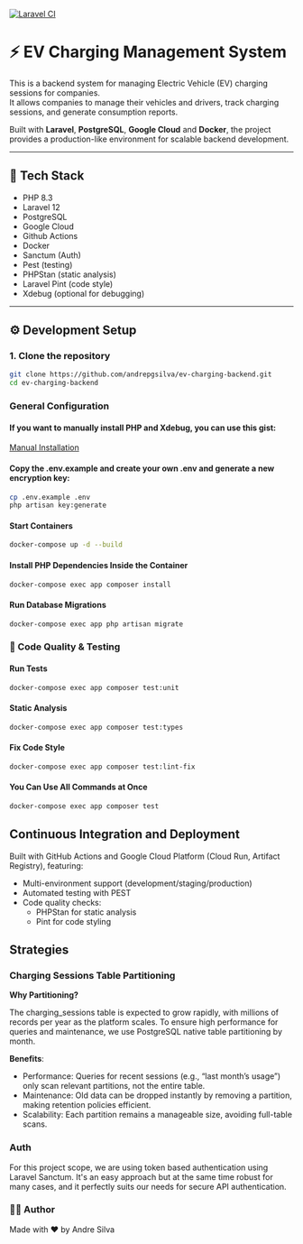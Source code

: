 [![Laravel CI](https://github.com/andrepgsilva/ev-charging-management/actions/workflows/laravel.yaml/badge.svg?branch=development)](https://github.com/andrepgsilva/ev-charging-management/actions/workflows/laravel.yaml)
# ⚡ EV Charging Management System

This is a backend system for managing Electric Vehicle (EV) charging sessions for companies.  
It allows companies to manage their vehicles and drivers, track charging sessions, and generate consumption reports.

Built with **Laravel**, **PostgreSQL**, **Google Cloud** and **Docker**, the project provides a production-like environment for scalable backend development.

---

## 🚀 Tech Stack

- PHP 8.3
- Laravel 12
- PostgreSQL
- Google Cloud
- Github Actions
- Docker
- Sanctum (Auth)
- Pest (testing)
- PHPStan (static analysis)
- Laravel Pint (code style)
- Xdebug (optional for debugging)

---

## ⚙️ Development Setup

### 1. Clone the repository

```bash
git clone https://github.com/andrepgsilva/ev-charging-backend.git
cd ev-charging-backend
```

### General Configuration
#### If you want to manually install PHP and Xdebug, you can use this gist:
[Manual Installation](https://gist.github.com/andrepgsilva/051eae5ca040396912407c7dd7fe9295)
#### Copy the .env.example and create your own .env and generate a new encryption key:
``` bash
cp .env.example .env
php artisan key:generate
```

#### Start Containers
``` bash 
docker-compose up -d --build 
```
#### Install PHP Dependencies Inside the Container
``` bash
docker-compose exec app composer install
```
#### Run Database Migrations
``` bash
docker-compose exec app php artisan migrate
```

### 🧪 Code Quality & Testing
#### Run Tests
``` bash
docker-compose exec app composer test:unit
```
#### Static Analysis
``` bash
docker-compose exec app composer test:types
```
#### Fix Code Style
``` bash
docker-compose exec app composer test:lint-fix
```

#### You Can Use All Commands at Once
``` bash
docker-compose exec app composer test
```
## Continuous Integration and Deployment
Built with GitHub Actions and Google Cloud Platform (Cloud Run, Artifact Registry), featuring:
- Multi-environment support (development/staging/production)
- Automated testing with PEST
- Code quality checks:
    - PHPStan for static analysis
    - Pint for code styling

## Strategies
### Charging Sessions Table Partitioning
**Why Partitioning?**

The charging_sessions table is expected to grow rapidly, with millions of records per year as the platform scales. To ensure high performance for queries and maintenance, we use PostgreSQL native table partitioning by month.

**Benefits**:

- Performance: Queries for recent sessions (e.g., “last month’s usage”) only scan relevant partitions, not the entire table.
- Maintenance: Old data can be dropped instantly by removing a partition, making retention policies efficient.
- Scalability: Each partition remains a manageable size, avoiding full-table scans.

### Auth
For this project scope, we are using token based authentication using Laravel Sanctum. It's an easy approach but at the same time robust for many cases, and it perfectly suits our needs for secure API authentication.


### 🧑‍💻 Author
Made with ❤️ by Andre Silva
